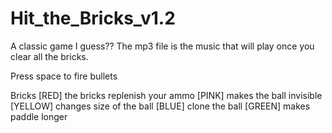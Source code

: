 # Hit_the_Bricks_v1.2
A classic game I guess??
The mp3 file is the music that will play once you clear all the bricks.

Press space to fire bullets

Bricks
[RED] the bricks replenish your ammo
[PINK] makes the ball invisible
[YELLOW] changes size of the ball
[BLUE] clone the ball
[GREEN] makes paddle longer
